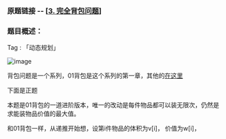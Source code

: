 ### 原题链接 -- [[3. 完全背包问题](https://www.acwing.com/problem/content/description/3/)]

### 题目概述：
Tag : 「动态规划」

![image](https://user-images.githubusercontent.com/99656524/225010647-ad6ebb64-acf9-430b-a974-b7e79d489f12.png)

背包问题是一个系列，01背包是这个系列的第一章，其他的[在这里](https://github.com/na2co3hk/Alogrithm/tree/main/%E5%8A%A8%E6%80%81%E8%A7%84%E5%88%92/%E8%83%8C%E5%8C%85%E9%97%AE%E9%A2%98)

下面是正题

本题是01背包的一道进阶版本，唯一的改动是每件物品都可以装无限次，仍然是求能装物品价值的最大值。

和01背包一样，从递推开始想，设第i件物品的体积为v[i]， 价值为w[i]，
